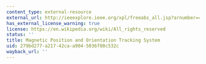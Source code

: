 ```yaml
---
content_type: external-resource
external_url: http://ieeexplore.ieee.org/xpl/freeabs_all.jsp?arnumber=4102227
has_external_license_warning: true
license: https://en.wikipedia.org/wiki/All_rights_reserved
status: ''
title: Magnetic Position and Orientation Tracking System
uid: 279bd277-a217-42ca-a904-5036f80c532c
wayback_url: ''
---
```

